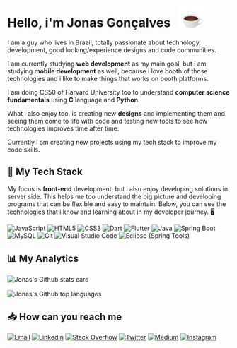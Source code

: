 <div style="display: flex; align-items: center">
	<h1 class="md-end-block md-heading">Hello, i'm Jonas Gonçalves</h1>
    <img widht="58" height="58" src="./assets/hot_beverage.gif" style="margin-left: 1.25rem" alt="A good cup of coffee">
</div>
I am a guy who lives in Brazil, totally passionate about technology, development, good looking/experience designs and code communities.

I am currently studying **web development** as my main goal, but i am studying **mobile development** as well, because i love booth of those technologies and i like to make things that works on booth platforms. 

I am doing CS50 of Harvard University too to understand **computer science fundamentals** using **C** language and **Python**.

What i also enjoy too, is creating new **designs** and implementing them and seeing them come to life with code and testing new tools to see how technologies improves time after time.

Currently i am creating new projects using my tech stack to improve my code skills. 




## 🧰 My Tech Stack

My focus is **front-end** development, but i also enjoy developing solutions in server side. This helps me too understand the big picture and developing programs that can be flexible and easy to maintain. Below, you can see the technologies that i know and learning about in my developer journey. 🖥️

![JavaScript](https://img.shields.io/badge/-JavaScript-38406B?style=for-the-badge&logo=javascript&logoColor=F7DF1E)	![HTML5](https://img.shields.io/badge/-HTML-38406B?style=for-the-badge&logo=html5&logoColor=E34F26)	![CSS3](https://img.shields.io/badge/-CSS-38406B?style=for-the-badge&logo=css3&logoColor=1572B6)	![Dart](https://img.shields.io/badge/-Dart-38406B?style=for-the-badge&logo=dart&logoColor=0175C2)	![Flutter](https://img.shields.io/badge/-Flutter-38406B?style=for-the-badge&logo=flutter&logoColor=0175C2)	![Java](https://img.shields.io/badge/-Java-38406B?style=for-the-badge&logo=java&logoColor=007396)	![Spring Boot](https://img.shields.io/badge/-Spring%20Boot-38406B?style=for-the-badge&logo=spring-boot&logoColor=6DB33F)	![MySQL](https://img.shields.io/badge/-MySQL-38406B?style=for-the-badge&logo=mysql&logoColor=4479A1)	![Git](https://img.shields.io/badge/-Git-38406B?style=for-the-badge&logo=git&logoColor=F05032)	![Visual Studio Code](https://img.shields.io/badge/-Visual%20Studio%20Code-38406B?style=for-the-badge&logo=visualstudiocode&logoColor=007ACC)	![Eclipse (Spring Tools)](https://img.shields.io/badge/-Eclipse-38406B?style=for-the-badge&logo=eclipse&logoColor=9180D6)




## 📊 My Analytics

<div style="display: flex; flex-direction: column; max-width: 50%; gap: 1rem">
	<img src="https://github-readme-stats.vercel.app/api?username=jonasgn&show_icons=true&theme=nightowl" alt="Jonas's Github stats card">
	<img src="https://github-readme-stats.vercel.app/api/top-langs/?username=jonasgn&layout=compact&langs_count=6&theme=nightowl" alt="Jonas's Github top languages">
</div>




## 📥 How can you reach me

[![Email](https://img.shields.io/badge/-Email-38406B?style=for-the-badge&logo=microsoft-outlook&logoColor=0078D4)](mailto:j.goncalvesneto@outlook.com)	[![LinkedIn](https://img.shields.io/badge/-LinkedIn-38406B?style=for-the-badge&logo=linkedin&logoColor=0A66C2)](https://www.linkedin.com/in/jonas-goncalves-neto/)	[![Stack Overflow](https://img.shields.io/badge/-Stack%20Overflow-38406B?style=for-the-badge&logo=stack-overflow&logoColor=F58025)](https://stackoverflow.com/users/13482473/jonasgn)	[![Twitter](https://img.shields.io/badge/-Twitter-38406B?style=for-the-badge&logo=twitter&logoColor=1DA1F2)](https://twitter.com/jonasgndev)	[![Medium](https://img.shields.io/badge/-Medium-38406B?style=for-the-badge&logo=medium&logoColor=FFFFFF)](https://medium.com/@jonasgn)	[![Instagram](https://img.shields.io/badge/-Instagram-38406B?style=for-the-badge&logo=instagram&logoColor=E4405F)](https://www.instagram.com/jonas.g.n/)